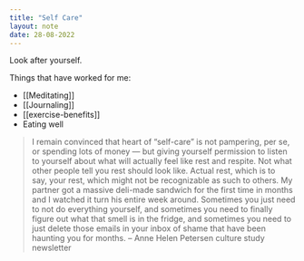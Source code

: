 ```yaml
---
title: "Self Care"
layout: note
date: 28-08-2022
---
```


Look after yourself.

Things that have worked for me:

-   [[Meditating]]
-   [[Journaling]]
-   [[exercise-benefits]]
-   Eating well

> I remain convinced that heart of “self-care” is not pampering, per se, or spending lots of money — but giving yourself permission to listen to yourself about what will actually feel like rest and respite. Not what other people tell you rest should look like. Actual rest, which is to say, your rest, which might not be recognizable as such to others. My partner got a massive deli-made sandwich for the first time in months and I watched it turn his entire week around. Sometimes you just need to not do everything yourself, and sometimes you need to finally figure out what that smell is in the fridge, and sometimes you need to just delete those emails in your inbox of shame that have been haunting you for months.
> – Anne Helen Petersen culture study newsletter
